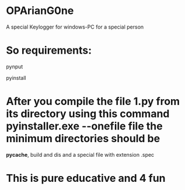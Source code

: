 # OPArianG0ne
A special Keylogger for windows-PC for a special person

# So requirements:
pynput

pyinstall

# After you compile the file 1.py from its directory using this command  pyinstaller.exe --onefile file the minimum directories should be 
__pycache__, build and dis and a special file with extension .spec 

# This is pure educative and 4 fun 
